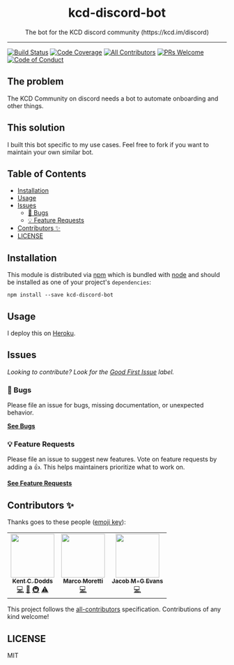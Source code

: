 <div align="center">
<h1>kcd-discord-bot</h1>

<p>The bot for the KCD discord community (https://kcd.im/discord)</p>
</div>

---

<!-- prettier-ignore-start -->
[![Build Status][build-badge]][build]
[![Code Coverage][coverage-badge]][coverage]
[![All Contributors](https://img.shields.io/badge/all_contributors-1-orange.svg?style=flat-square)](#contributors-)
[![PRs Welcome][prs-badge]][prs]
[![Code of Conduct][coc-badge]][coc]
<!-- prettier-ignore-end -->

## The problem

The KCD Community on discord needs a bot to automate onboarding and other
things.

## This solution

I built this bot specific to my use cases. Feel free to fork if you want to
maintain your own similar bot.

## Table of Contents

<!-- START doctoc generated TOC please keep comment here to allow auto update -->
<!-- DON'T EDIT THIS SECTION, INSTEAD RE-RUN doctoc TO UPDATE -->

- [Installation](#installation)
- [Usage](#usage)
- [Issues](#issues)
  - [🐛 Bugs](#-bugs)
  - [💡 Feature Requests](#-feature-requests)
- [Contributors ✨](#contributors-)
- [LICENSE](#license)

<!-- END doctoc generated TOC please keep comment here to allow auto update -->

## Installation

This module is distributed via [npm][npm] which is bundled with [node][node] and
should be installed as one of your project's `dependencies`:

```
npm install --save kcd-discord-bot
```

## Usage

I deploy this on [Heroku](https://heroku.com/).

## Issues

_Looking to contribute? Look for the [Good First Issue][good-first-issue]
label._

### 🐛 Bugs

Please file an issue for bugs, missing documentation, or unexpected behavior.

[**See Bugs**][bugs]

### 💡 Feature Requests

Please file an issue to suggest new features. Vote on feature requests by adding
a 👍. This helps maintainers prioritize what to work on.

[**See Feature Requests**][requests]

## Contributors ✨

Thanks goes to these people ([emoji key][emojis]):

<!-- ALL-CONTRIBUTORS-LIST:START - Do not remove or modify this section -->
<!-- prettier-ignore-start -->
<!-- markdownlint-disable -->
<table>
  <tr>
    <td align="center"><a href="https://kentcdodds.com"><img src="https://avatars.githubusercontent.com/u/1500684?v=3" width="100px;" alt=""/><br /><sub><b>Kent C. Dodds</b></sub></a><br /><a href="https://github.com/kentcdodds/kcd-discord-bot/commits?author=kentcdodds" title="Code">💻</a> <a href="https://github.com/kentcdodds/kcd-discord-bot/commits?author=kentcdodds" title="Documentation">📖</a> <a href="#infra-kentcdodds" title="Infrastructure (Hosting, Build-Tools, etc)">🚇</a> <a href="https://github.com/kentcdodds/kcd-discord-bot/commits?author=kentcdodds" title="Tests">⚠️</a></td>
    <td align="center"><a href="https://github.com/marcosvega91"><img src="https://avatars2.githubusercontent.com/u/5365582?v=4" width="100px;" alt=""/><br /><sub><b>Marco Moretti</b></sub></a><br /><a href="https://github.com/kentcdodds/kcd-discord-bot/commits?author=marcosvega91" title="Code">💻</a></td>
    <td align="center"><a href="https://dev.to/jacobmgevans"><img src="https://avatars1.githubusercontent.com/u/27247160?v=4" width="100px;" alt=""/><br /><sub><b>Jacob M-G Evans</b></sub></a><br /><a href="https://github.com/kentcdodds/kcd-discord-bot/commits?author=JacobMGEvans" title="Code">💻</a></td>
  </tr>
</table>

<!-- markdownlint-enable -->
<!-- prettier-ignore-end -->
<!-- ALL-CONTRIBUTORS-LIST:END -->

This project follows the [all-contributors][all-contributors] specification.
Contributions of any kind welcome!

## LICENSE

MIT

<!-- prettier-ignore-start -->
[npm]: https://www.npmjs.com
[node]: https://nodejs.org
[build-badge]: https://img.shields.io/travis/com/kentcdodds/kcd-discord-bot.svg?style=flat-square
[build]: https://travis-ci.com/kentcdodds/kcd-discord-bot
[coverage-badge]: https://img.shields.io/codecov/c/github/kentcdodds/kcd-discord-bot.svg?style=flat-square
[coverage]: https://codecov.io/github/kentcdodds/kcd-discord-bot
[license-badge]: https://img.shields.io/npm/l/kcd-discord-bot.svg?style=flat-square
[license]: https://github.com/kentcdodds/kcd-discord-bot/blob/master/LICENSE
[prs-badge]: https://img.shields.io/badge/PRs-welcome-brightgreen.svg?style=flat-square
[prs]: http://makeapullrequest.com
[coc-badge]: https://img.shields.io/badge/code%20of-conduct-ff69b4.svg?style=flat-square
[coc]: https://github.com/kentcdodds/kcd-discord-bot/blob/master/other/CODE_OF_CONDUCT.md
[emojis]: https://github.com/all-contributors/all-contributors#emoji-key
[all-contributors]: https://github.com/all-contributors/all-contributors
[bugs]: https://github.com/kentcdodds/kcd-discord-bot/issues?utf8=%E2%9C%93&q=is%3Aissue+is%3Aopen+sort%3Acreated-desc+label%3Abug
[requests]: https://github.com/kentcdodds/kcd-discord-bot/issues?utf8=%E2%9C%93&q=is%3Aissue+is%3Aopen+sort%3Areactions-%2B1-desc+label%3Aenhancement
[good-first-issue]: https://github.com/kentcdodds/kcd-discord-bot/issues?utf8=%E2%9C%93&q=is%3Aissue+is%3Aopen+sort%3Areactions-%2B1-desc+label%3Aenhancement+label%3A%22good+first+issue%22
<!-- prettier-ignore-end -->
